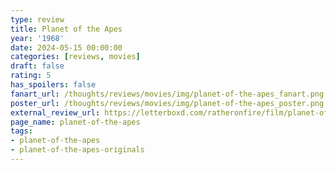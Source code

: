 ```yaml
---
type: review
title: Planet of the Apes
year: '1968'
date: 2024-05-15 00:00:00
categories: [reviews, movies]
draft: false
rating: 5
has_spoilers: false
fanart_url: /thoughts/reviews/movies/img/planet-of-the-apes_fanart.png
poster_url: /thoughts/reviews/movies/img/planet-of-the-apes_poster.png
external_review_url: https://letterboxd.com/ratheronfire/film/planet-of-the-apes/
page_name: planet-of-the-apes
tags:
- planet-of-the-apes
- planet-of-the-apes-originals
---
```


